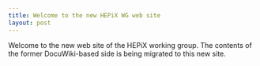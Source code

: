 ```yaml
---
title: Welcome to the new HEPiX WG web site
layout: post
---
```


Welcome to the new web site of the HEPiX working group. The contents of the former
DocuWiki-based side is being migrated to this new site.
